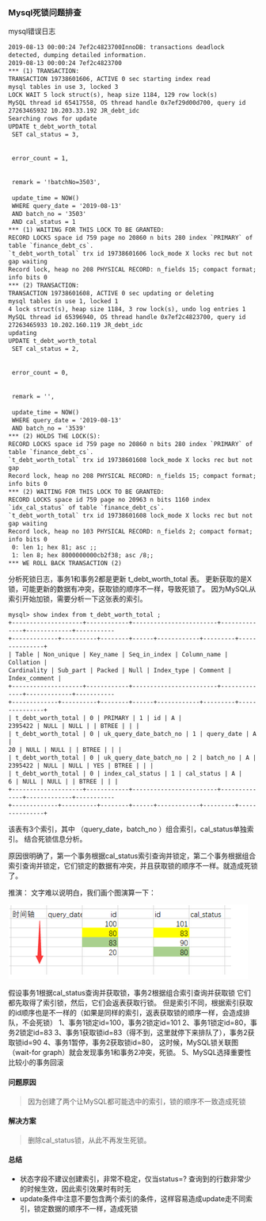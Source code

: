 ### Mysql死锁问题排查

mysql错误日志

```
2019-08-13 00:00:24 7ef2c4823700InnoDB: transactions deadlock detected, dumping detailed information.
2019-08-13 00:00:24 7ef2c4823700
*** (1) TRANSACTION:
TRANSACTION 19738601606, ACTIVE 0 sec starting index read
mysql tables in use 3, locked 3
LOCK WAIT 5 lock struct(s), heap size 1184, 129 row lock(s)
MySQL thread id 65417558, OS thread handle 0x7ef29d00d700, query id 27263465932 10.203.33.192 JR_debt_idc
Searching rows for update
UPDATE t_debt_worth_total
 SET cal_status = 3,


 error_count = 1,


 remark = '!batchNo=3503',

 update_time = NOW()
 WHERE query_date = '2019-08-13'
 AND batch_no = '3503'
 AND cal_status = 1
*** (1) WAITING FOR THIS LOCK TO BE GRANTED:
RECORD LOCKS space id 759 page no 20860 n bits 280 index `PRIMARY` of table `finance_debt_cs`.
`t_debt_worth_total` trx id 19738601606 lock_mode X locks rec but not gap waiting
Record lock, heap no 208 PHYSICAL RECORD: n_fields 15; compact format; info bits 0
*** (2) TRANSACTION:
TRANSACTION 19738601608, ACTIVE 0 sec updating or deleting
mysql tables in use 1, locked 1
4 lock struct(s), heap size 1184, 3 row lock(s), undo log entries 1
MySQL thread id 65396940, OS thread handle 0x7ef2c4823700, query id 27263465933 10.202.160.119 JR_debt_idc
updating
UPDATE t_debt_worth_total
 SET cal_status = 2,


 error_count = 0,


 remark = '',

 update_time = NOW()
 WHERE query_date = '2019-08-13'
 AND batch_no = '3539'
*** (2) HOLDS THE LOCK(S):
RECORD LOCKS space id 759 page no 20860 n bits 280 index `PRIMARY` of table `finance_debt_cs`.
`t_debt_worth_total` trx id 19738601608 lock_mode X locks rec but not gap
Record lock, heap no 208 PHYSICAL RECORD: n_fields 15; compact format; info bits 0
*** (2) WAITING FOR THIS LOCK TO BE GRANTED:
RECORD LOCKS space id 759 page no 20963 n bits 1160 index `idx_cal_status` of table `finance_debt_cs`.
`t_debt_worth_total` trx id 19738601608 lock_mode X locks rec but not gap waiting
Record lock, heap no 103 PHYSICAL RECORD: n_fields 2; compact format; info bits 0
 0: len 1; hex 81; asc ;;
 1: len 8; hex 8000000000cb2f38; asc /8;;
*** WE ROLL BACK TRANSACTION (2)
```

分析死锁日志，事务1和事务2都是更新 t_debt_worth_total 表。 更新获取的是X锁，可能更新的数据有冲突，获取锁的顺序不一样，导致死锁了。
因为MySQL从索引开始加锁，需要分析一下这张表的索引。

```
mysql> show index from t_debt_worth_total ;
+--------------------+------------+------------------------+--------------+-------------+-----------
+-------------+----------+--------+------+------------+---------+---------------+
| Table | Non_unique | Key_name | Seq_in_index | Column_name | Collation |
Cardinality | Sub_part | Packed | Null | Index_type | Comment | Index_comment |
+--------------------+------------+------------------------+--------------+-------------+-----------
+-------------+----------+--------+------+------------+---------+---------------+
| t_debt_worth_total | 0 | PRIMARY | 1 | id | A |
2395422 | NULL | NULL | | BTREE | | |
| t_debt_worth_total | 0 | uk_query_date_batch_no | 1 | query_date | A |
20 | NULL | NULL | | BTREE | | |
| t_debt_worth_total | 0 | uk_query_date_batch_no | 2 | batch_no | A |
2395422 | NULL | NULL | YES | BTREE | | |
| t_debt_worth_total | 0 | index_cal_status | 1 | cal_status | A |
6 | NULL | NULL | | BTREE | | |
+--------------------+------------+------------------------+--------------+-------------+-----------
+-------------+----------+--------+------+------------+---------+---------------+

```

该表有3个索引，其中 （query_date，batch_no ）组合索引，cal_status单独索引。
结合死锁信息分析。

原因很明确了，第一个事务根据cal_status索引查询并锁定，第二个事务根据组合索引查询并锁定，它们锁定的数据有冲突，并且获取锁的顺序不一样。就造成死锁了。

推演：
文字难以说明白，我们画个图演算一下：

![1566441938537](../图床/截图/1566441938537.png)

假设事务1根据cal_status查询并获取锁，事务2根据组合索引查询并获取锁
它们都先取得了索引锁，然后，它们会返表获取行锁。
但是索引不同，根据索引获取的id顺序也是不一样的（如果是同样的索引，返表获取锁的顺序一样，会造成排队，不会死锁）
1、事务1锁定id=100，事务2锁定id=101
2、事务1锁定id=80，事务2锁定id=83
3、事务1获取锁id=83（得不到，这里就停下来排队了），事务2获取锁id=90
4、事务1暂停，事务2获取锁id=80， 这时候，MySQL锁关联图（wait-for graph）就会发现事务1和事务2冲突，死锁。
5、MySQL选择重要性比较小的事务回滚



####	问题原因

>因为创建了两个让MySQL都可能选中的索引，锁的顺序不一致造成死锁

#### 解决方案

> 删除cal_status锁，从此不再发生死锁。

#### 总结

- 状态字段不建议创建索引，非常不稳定，仅当status=? 查询到的行数非常少的时候生效，因此索引效果时有时无
- update条件中注意不要包含两个索引的条件，这样容易造成update走不同索引，锁定数据的顺序不一样，造成死锁